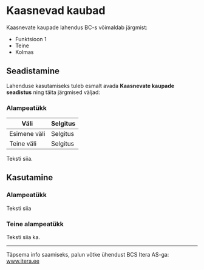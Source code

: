 # Kaasnevad kaubad
Kaasnevate kaupade lahendus BC-s võimaldab järgmist:

- Funktsioon 1
- Teine
- Kolmas

## Seadistamine
Lahenduse kasutamiseks tuleb esmalt avada **Kaasnevate kaupade seadistus** ning täita järgmised väljad:

### Alampeatükk

|Väli|Selgitus|
|---|---| 
| Esimene väli | Selgitus |
| Teine väli | Selgitus |

Teksti siia.   


## Kasutamine
### Alampeatükk

Teksti siia

### Teine alampeatükk

Teksti siia ka.

---

Täpsema info saamiseks, palun võtke ühendust BCS Itera AS-ga:
<a href="https://www.itera.ee/" target="_blank">www.itera.ee</a>
